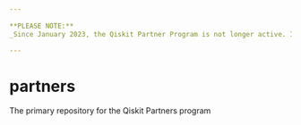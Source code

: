 ```yaml
---
​
​**PLEASE NOTE:**
_Since January 2023, the Qiskit Partner Program is not longer active. If you maintain code or projects written with Qiskit, considering joining [the Qiskit Ecosystem page](https://qiskit.org/ecosystem/)_

---
```


# partners
The primary repository for the Qiskit Partners program
